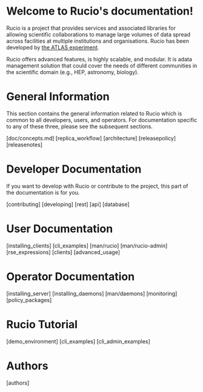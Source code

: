 Welcome to Rucio's documentation!
=================================

Rucio is a project that provides services and associated libraries for allowing scientific collaborations to manage large volumes of data spread across facilities at multiple institutions and organisations. Rucio has been developed by [the ATLAS experiment](https://atlas.cern/).

Rucio offers advanced features, is highly scalable, and modular. It is adata management solution that could cover the needs of different communities in the scientific domain (e.g., HEP, astronomy, biology).

General Information
===================

This section contains the general information related to Rucio which is
common to all developers, users, and operators. For documentation
specific to any of these three, please see the subsequent sections.

[doc/concepts.md]
[replica_workflow]
[architecture]
[releasepolicy]
[releasenotes]

Developer Documentation
=======================

If you want to develop with Rucio or contribute to the project, this part of the documentation is for you.

[contributing]
[developing]
[rest]
[api]
[database]

User Documentation
==================

[installing_clients]
[cli_examples]
[man/rucio]
[man/rucio-admin]
[rse_expressions]
[clients]
[advanced_usage]

Operator Documentation
======================

[installing_server]
[installing_daemons]
[man/daemons]
[monitoring]
[policy_packages]

Rucio Tutorial
==============

[demo_environment]
[cli_examples]
[cli_admin_examples]

Authors
=======

[authors]
